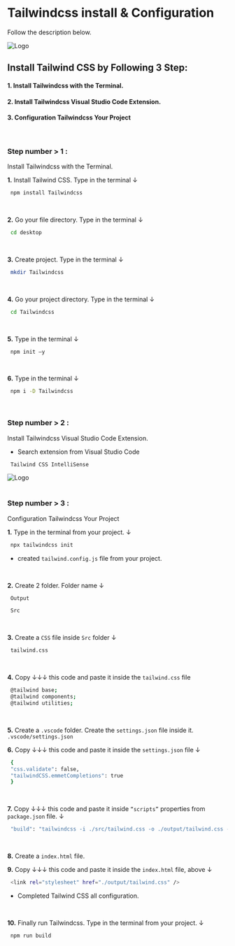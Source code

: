 # Tailwindcss install & Configuration
Follow the description below.

![Logo](https://github.com/kamrulislambappy/image/blob/main/tailwindcss%20install%20&%20configurations.png?raw=true)

## Install Tailwind CSS by Following 3 Step:

#### 1. Install Tailwindcss with the Terminal.
#### 2. Install Tailwindcss Visual Studio Code Extension.
#### 3. Configuration Tailwindcss Your Project

<br />

### Step number  > 1 :
Install Tailwindcss with the Terminal. 
<br />

**1.** Install Tailwind CSS. Type in the terminal ↓
```bash
 npm install Tailwindcss
```
<br />

**2.** Go your file directory. Type in the terminal ↓ 
```bash
 cd desktop
```
<br />

**3.** Create project. Type in the terminal ↓
```bash
 mkdir Tailwindcss
```
<br />

**4.** Go your project directory. Type in the terminal ↓ 
```bash
 cd Tailwindcss
```
<br />

**5.** Type in the terminal ↓
```bash
 npm init –y
```
<br />

**6.** Type in the terminal ↓
```bash
 npm i -D Tailwindcss
 ```
<br />

### Step number  > 2 :
Install Tailwindcss Visual Studio Code Extension. 
<br />

- Search extension from Visual Studio Code
```bash
 Tailwind CSS IntelliSense
```
![Logo](https://github.com/kamrulislambappy/tailwindcss-install-configuration/blob/main/vs%20code%20tailwindcss%20extensions.png?raw=true)
<br /><br />

### Step number  > 3 :
Configuration Tailwindcss Your Project

**1.** Type in the terminal from your project. ↓
```bash
 npx tailwindcss init
```
- created `tailwind.config.js` file from your project. 
<br />

**2.** Create 2 folder. Folder name ↓
```bash
 Output
```
```bash
 Src
 ```
<br />
 
**3.** Create a `CSS` file inside `Src` folder ↓
```bash
 tailwind.css
```
<br />

**4.** Copy ↓↓↓ this code and paste it inside the `tailwind.css` file
```bash
 @tailwind base;
 @tailwind components;
 @tailwind utilities;
```
<br />

**5.** Create a `.vscode` folder. Create the `settings.json` file inside it. `.vscode/settings.json` 
<br />

**6.** Copy ↓↓↓ this code and paste it inside the `settings.json` file ↓
```bash
 {
 "css.validate": false,
 "tailwindCSS.emmetCompletions": true
 }
```
<br />

**7.** Copy ↓↓↓ this code and paste it inside `“scripts”` properties from `package.json` file. ↓
```bash
 "build": "tailwindcss -i ./src/tailwind.css -o ./output/tailwind.css -w",
```
<br />

**8.** Create a `index.html` file. 
<br />

**9.** Copy ↓↓↓ this code and paste it inside the `index.html` file, above ↓
```bash
 <link rel="stylesheet" href="./output/tailwind.css" />
```
- Completed Tailwind CSS all configuration.
<br />

**10.** Finally run Tailwindcss. Type in the terminal from your project.  ↓
```bash
 npm run build
```
